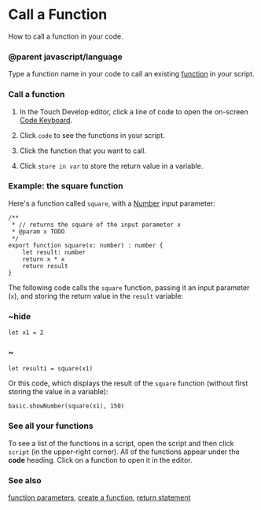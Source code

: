 # Call a Function

How to call a function in your code.

### @parent javascript/language
 

Type a function name in your code to call an existing [function](/javascript/function) in your script.

### Call a function

1. In the Touch Develop editor, click a line of code to open the on-screen [Code Keyboard](/javascript/editor).

2. Click `code` to see the functions in your script.

2. Click the function that you want to call.

3. Click `store in var` to store the return value in a variable.

### Example: the square function

Here's a function called `square`, with a [Number](/types/number) input parameter:

```
/**
 * // returns the square of the input parameter x
 * @param x TODO
 */
export function square(x: number) : number {
    let result: number
    return x * x
    return result
}
```

The following code calls the `square` function, passing it an input parameter (`x`), and storing the return value in the `result` variable:

### ~hide

```
let x1 = 2
```

### ~

```
let result1 = square(x1)
```

Or this code, which displays the result of the `square` function (without first storing the value in a variable):

```
basic.showNumber(square(x1), 150)
```

### See all your functions

To see a list of the functions in a script, open the script and then click `script` (in the upper-right corner). All of the functions appear under the **code** heading. Click on a function to open it in the editor.

### See also

[function parameters](/javascript/functionparameters), [create a function](/javascript/function), [return statement](/javascript/return)

